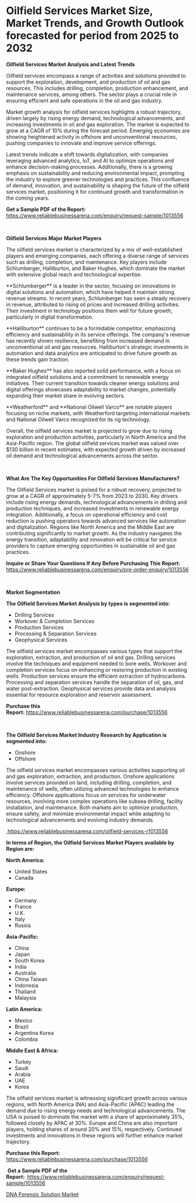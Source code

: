 <p><h1>Oilfield Services Market Size, Market Trends, and Growth Outlook forecasted for period from 2025 to 2032</h1></p><p><strong>Oilfield Services Market Analysis and Latest Trends</strong></p>
<p><p>Oilfield services encompass a range of activities and solutions provided to support the exploration, development, and production of oil and gas resources. This includes drilling, completion, production enhancement, and maintenance services, among others. The sector plays a crucial role in ensuring efficient and safe operations in the oil and gas industry.</p><p>Market growth analysis for oilfield services highlights a robust trajectory, driven largely by rising energy demand, technological advancements, and increasing investments in oil and gas exploration. The market is expected to grow at a CAGR of 10% during the forecast period. Emerging economies are showing heightened activity in offshore and unconventional resources, pushing companies to innovate and improve service offerings. </p><p>Latest trends indicate a shift towards digitalization, with companies leveraging advanced analytics, IoT, and AI to optimize operations and enhance decision-making processes. Additionally, there is a growing emphasis on sustainability and reducing environmental impact, prompting the industry to explore greener technologies and practices. This confluence of demand, innovation, and sustainability is shaping the future of the oilfield services market, positioning it for continued growth and transformation in the coming years.</p></p>
<p><strong>Get a Sample PDF of the Report:&nbsp;</strong> <a href="https://www.reliablebusinessarena.com/enquiry/request-sample/1013556?utm_campaign=3115&utm_medium=2&utm_source=Github&utm_content=ia&utm_term=06032025&utm_id=oilfield-services">https://www.reliablebusinessarena.com/enquiry/request-sample/1013556</a></p>
<p>&nbsp;</p>
<p><strong>Oilfield Services Major Market Players</strong></p>
<p><p>The oilfield services market is characterized by a mix of well-established players and emerging companies, each offering a diverse range of services such as drilling, completion, and maintenance. Key players include Schlumberger, Halliburton, and Baker Hughes, which dominate the market with extensive global reach and technological expertise.</p><p>**Schlumberger** is a leader in the sector, focusing on innovations in digital solutions and automation, which have helped it maintain strong revenue streams. In recent years, Schlumberger has seen a steady recovery in revenue, attributed to rising oil prices and increased drilling activities. Their investment in technology positions them well for future growth, particularly in digital transformation.</p><p>**Halliburton** continues to be a formidable competitor, emphasizing efficiency and sustainability in its service offerings. The company's revenue has recently shown resilience, benefiting from increased demand in unconventional oil and gas resources. Halliburton's strategic investments in automation and data analytics are anticipated to drive future growth as these trends gain traction.</p><p>**Baker Hughes** has also reported solid performance, with a focus on integrated oilfield solutions and a commitment to renewable energy initiatives. Their current transition towards cleaner energy solutions and digital offerings showcases adaptability to market changes, potentially expanding their market share in evolving sectors.</p><p>**Weatherford** and **National Oilwell Varco** are notable players focusing on niche markets, with Weatherford targeting international markets and National Oilwell Varco recognized for its rig technology.</p><p>Overall, the oilfield services market is projected to grow due to rising exploration and production activities, particularly in North America and the Asia-Pacific region. The global oilfield services market was valued over $130 billion in recent estimates, with expected growth driven by increased oil demand and technological advancements across the sector.</p></p>
<p>&nbsp;</p>
<p><strong>What Are The Key Opportunities For Oilfield Services Manufacturers?</strong></p>
<p><p>The Oilfield Services market is poised for a robust recovery, projected to grow at a CAGR of approximately 5-7% from 2023 to 2030. Key drivers include rising energy demands, technological advancements in drilling and production techniques, and increased investments in renewable energy integration. Additionally, a focus on operational efficiency and cost reduction is pushing operators towards advanced services like automation and digitalization. Regions like North America and the Middle East are contributing significantly to market growth. As the industry navigates the energy transition, adaptability and innovation will be critical for service providers to capture emerging opportunities in sustainable oil and gas practices.</p></p>
<p><strong>Inquire or Share Your Questions If Any Before Purchasing This Report:</strong> <a href="https://www.reliablebusinessarena.com/enquiry/pre-order-enquiry/1013556?utm_campaign=3115&utm_medium=2&utm_source=Github&utm_content=ia&utm_term=06032025&utm_id=oilfield-services">https://www.reliablebusinessarena.com/enquiry/pre-order-enquiry/1013556</a></p>
<p>&nbsp;</p>
<p><strong>Market Segmentation</strong></p>
<p><strong>The Oilfield Services Market Analysis by types is segmented into:</strong></p>
<p><ul><li>Drilling Services</li><li>Workover & Completion Services</li><li>Production Services</li><li>Processing & Separation Services</li><li>Geophysical Services</li></ul></p>
<p><p>The oilfield services market encompasses various types that support the exploration, extraction, and production of oil and gas. Drilling services involve the techniques and equipment needed to bore wells. Workover and completion services focus on enhancing or restoring production in existing wells. Production services ensure the efficient extraction of hydrocarbons. Processing and separation services handle the separation of oil, gas, and water post-extraction. Geophysical services provide data and analysis essential for resource exploration and reservoir assessment.</p></p>
<p><strong>Purchase this Report:&nbsp;</strong><a href="https://www.reliablebusinessarena.com/purchase/1013556?utm_campaign=3115&utm_medium=2&utm_source=Github&utm_content=ia&utm_term=06032025&utm_id=oilfield-services">https://www.reliablebusinessarena.com/purchase/1013556</a></p>
<p>&nbsp;</p>
<p><strong>The Oilfield Services Market Industry Research by Application is segmented into:</strong></p>
<p><ul><li>Onshore</li><li>Offshore</li></ul></p>
<p><p>The oilfield services market encompasses various activities supporting oil and gas exploration, extraction, and production. Onshore applications involve services provided on land, including drilling, completion, and maintenance of wells, often utilizing advanced technologies to enhance efficiency. Offshore applications focus on services for underwater resources, involving more complex operations like subsea drilling, facility installation, and maintenance. Both markets aim to optimize production, ensure safety, and minimize environmental impact while adapting to technological advancements and evolving industry demands.</p></p>
<p><a href="https://www.reliablebusinessarena.com/oilfield-services-r1013556?utm_campaign=3115&utm_medium=2&utm_source=Github&utm_content=ia&utm_term=06032025&utm_id=oilfield-services">&nbsp;https://www.reliablebusinessarena.com/oilfield-services-r1013556</a></p>
<p><strong>In terms of Region, the Oilfield Services Market Players available by Region are:</strong></p>
<p>
    <p> <strong> North America: </strong>
        <ul>
            <li>United States</li>
            <li>Canada</li>
        </ul>
        </p> 
    <p> <strong> Europe: </strong>
        <ul>
            <li>Germany</li>
            <li>France</li>
            <li>U.K.</li>
            <li>Italy</li>
            <li>Russia</li>
        </ul>
        </p> 
    <p> <strong> Asia-Pacific: </strong>
        <ul>
            <li>China</li>
            <li>Japan</li>
            <li>South Korea</li>
            <li>India</li>
            <li>Australia</li>
            <li>China Taiwan</li>
            <li>Indonesia</li>
            <li>Thailand</li>
            <li>Malaysia</li>
        </ul>
        </p> 
    <p> <strong> Latin America: </strong>
        <ul>
            <li>Mexico</li>
            <li>Brazil</li>
            <li>Argentina Korea</li>
            <li>Colombia</li>
        </ul>
        </p> 
    <p> <strong> Middle East & Africa: </strong>
        <ul>
            <li>Turkey</li>
            <li>Saudi</li>
            <li>Arabia</li>
            <li>UAE</li>
            <li>Korea</li>
        </ul>
    </p>
    </p>
<p><p>The oilfield services market is witnessing significant growth across various regions, with North America (NA) and Asia-Pacific (APAC) leading the demand due to rising energy needs and technological advancements. The USA is poised to dominate the market with a share of approximately 35%, followed closely by APAC at 30%. Europe and China are also important players, holding shares of around 20% and 15%, respectively. Continued investments and innovations in these regions will further enhance market trajectory.</p></p>
<p><strong>Purchase this Report: </strong><a href="https://www.reliablebusinessarena.com/purchase/1013556?utm_campaign=3115&utm_medium=2&utm_source=Github&utm_content=ia&utm_term=06032025&utm_id=oilfield-services">https://www.reliablebusinessarena.com/purchase/1013556</a></p>
<p>&nbsp;<strong>Get a Sample PDF of the Report:&nbsp;&nbsp;</strong><a href="https://www.reliablebusinessarena.com/enquiry/request-sample/1013556?utm_campaign=3115&utm_medium=2&utm_source=Github&utm_content=ia&utm_term=06032025&utm_id=oilfield-services">https://www.reliablebusinessarena.com/enquiry/request-sample/1013556</a></p>
<p><strong></strong></p>
<p><p><a href="https://github.com/dailyspunj47/Market-Research-Report-List-1/blob/main/dna-forensic-solution-market.md?utm_campaign=3115&utm_medium=2&utm_source=Github&utm_content=ia&utm_term=06032025&utm_id=oilfield-services">DNA Forensic Solution Market</a></p></p>